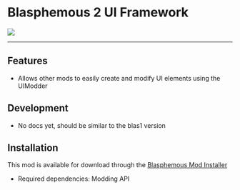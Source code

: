 # Blasphemous 2 UI Framework

<img src="https://img.shields.io/github/downloads/BrandenEK/BlasII.Framework.UI/total?color=872124&style=for-the-badge">

---

## Features
- Allows other mods to easily create and modify UI elements using the UIModder

## Development
- No docs yet, should be similar to the blas1 version

## Installation
This mod is available for download through the [Blasphemous Mod Installer](https://github.com/BrandenEK/Blasphemous.Modding.Installer)
- Required dependencies: Modding API